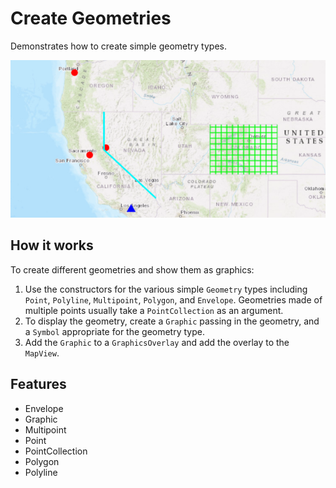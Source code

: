 <h1>Create Geometries</h2>
<p>Demonstrates how to create simple geometry types.</p>

<p><img src="CreateGeometries.png"/></p>

<h2>How it works</h2>
<p>To create different geometries and show them as graphics:</p>
<ol>
  <li>Use the constructors for the various simple <code>Geometry</code> types including <code>Point</code>, 
  <code>Polyline</code>, <code>Multipoint</code>, <code>Polygon</code>, and <code>Envelope</code>. Geometries made 
  of multiple points usually take a <code>PointCollection</code> as an argument.</li>
  <li>To display the geometry, create a <code>Graphic</code> passing in the geometry, and a <code>Symbol</code> 
  appropriate for the geometry type.</li>
  <li>Add the <code>Graphic</code> to a <code>GraphicsOverlay</code> and add the overlay to the 
  <code>MapView</code>.</li>
</ol>

<h2>Features</h2>  
<ul>
<li>Envelope</li>
<li>Graphic</li>
<li>Multipoint</li>
<li>Point</li>
<li>PointCollection</li>
<li>Polygon</li>
<li>Polyline</li>
</ul>